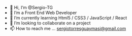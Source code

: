 - 👋 Hi, I’m @Sergio-TG
- 👀 I’m a Front End Web Developer 
- 🌱 I’m currently learning Html5 / CSS3 / JavaScript / React
- 💞️ I’m looking to collaborate on a project
- 📫 How to reach me ... sergiotorresguaymasi@gmail.com

<!---
Sergio-TG/Sergio-TG is a ✨ special ✨ repository because its `README.md` (this file) appears on your GitHub profile.
You can click the Preview link to take a look at your changes.
--->

